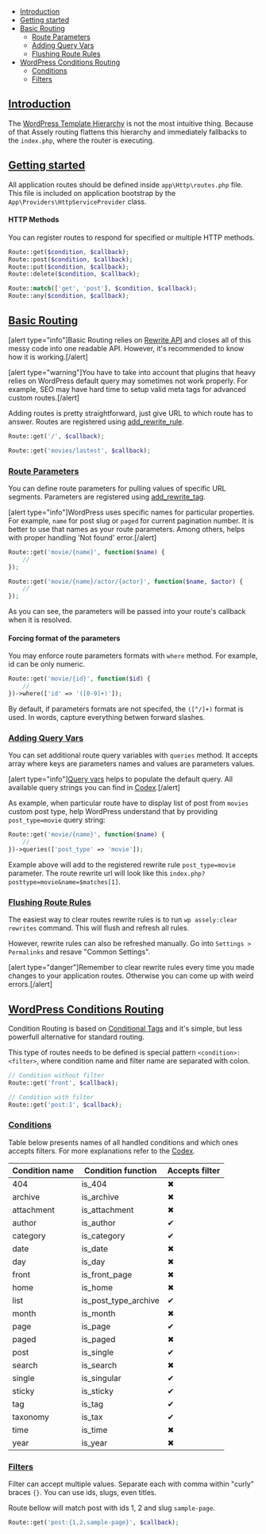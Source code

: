 - [Introduction](#introduction)
- [Getting started](#getting-started)
- [Basic Routing](#basic-routing)
    + [Route Parameters](#route-parameters)
    + [Adding Query Vars](#adding-query-vars)
    + [Flushing Route Rules](#flushing-route-rules)
- [WordPress Conditions Routing](#wordpress-conditions-routing)
    + [Conditions](#conditions)
    + [Filters](#filters)


<a name="introduction"></a>
## [Introduction](#introduction)

The [WordPress Template Hierarchy](https://developer.wordpress.org/files/2014/10/template-hierarchy.png) is not the most intuitive thing. Because of that Assely routing flattens this hierarchy and immediately fallbacks to the `index.php`, where the router is executing.

<a name="getting-started"></a>
## [Getting started](#getting-started)

All application routes should be defined inside `app\Http\routes.php` file. This file is included on application bootstrap by the `App\Providers\HttpServiceProvider` class.

#### HTTP Methods

You can register routes to respond for specified or multiple HTTP methods.

```php
Route::get($condition, $callback);
Route::post($condition, $callback);
Route::put($condition, $callback);
Route::delete($condition, $callback);

Route::match(['get', 'post'], $condition, $callback);
Route::any($condition, $callback);
```

<a name="basic-routing"></a>
## [Basic Routing](#basic-routing)

[alert type="info"]Basic Routing relies on [Rewrite API](https://codex.wordpress.org/Rewrite_API/add_rewrite_rule) and closes all of this messy code into one readable API. However, it's recommended to know how it is working.[/alert]

[alert type="warning"]You have to take into account that plugins that heavy relies on WordPress default query may sometimes not work properly. For example, SEO may have hard time to setup valid meta tags for advanced custom routes.[/alert]

Adding routes is pretty straightforward, just give URL to which route has to answer. Routes are registered using [add_rewrite_rule](https://codex.wordpress.org/Rewrite_API/add_rewrite_rule).

```php
Route::get('/', $callback);

Route::get('movies/lastest', $callback);
```

<a name="route-parameters"></a>
### [Route Parameters](#route-parameters)

You can define route parameters for pulling values of specific URL segments. Parameters are registered using [add_rewrite_tag](https://codex.wordpress.org/Rewrite_API/add_rewrite_tag).

[alert type="info"]WordPress uses specific names for particular properties. For example, `name` for post slug or `paged` for current pagination number. It is better to use that names as your route parameters. Among others, helps with proper handling 'Not found' error.[/alert]

```php
Route::get('movie/{name}', function($name) {
    //
});

Route::get('movie/{name}/actor/{actor}', function($name, $actor) {
    //
});
```

As you can see, the parameters will be passed into your route's callback when it is resolved.

#### Forcing format of the parameters

You may enforce route parameters formats with `where` method. For example, id can be only numeric.

```php
Route::get('movie/{id}', function($id) {
    //
})->where(['id' => '([0-9]+)']);
```

By default, if parameters formats are not specifed, the `([^/]+)` format is used. In words, capture everything betwen forward slashes.

<a name="adding-query-vars"></a>
### [Adding Query Vars](#adding-query-vars)

You can set additional route query variables with `queries` method. It accepts array where keys are parameters names and values are parameters values.

[alert type="info"][Query vars](https://codex.wordpress.org/Glossary#Query_Variable) helps to populate the default query. All available query strings you can find in [Codex](https://codex.wordpress.org/WordPress_Query_Vars).[/alert]

As example, when particular route have to display list of post from `movies` custom post type, help WordPress understand that by providing `post_type=movie` query string:

```php
Route::get('movie/{name}', function($name) {
    //
})->queries(['post_type' => 'movie']);
```

Example above will add to the registered rewrite rule `post_type=movie` parameter. The route rewrite url will look like this `index.php?posttype=movie&name=$matches[1]`.

<a name="flushing-route-rules"></a>
### [Flushing Route Rules](#flushing-route-rules)

The easiest way to clear routes rewrite rules is to run `wp assely:clear rewrites` command. This will flush and refresh all rules.

However, rewrite rules can also be refreshed manually. Go into `Settings > Permalinks` and resave "Common Settings".

[alert type="danger"]Remember to clear rewrite rules every time you made changes to your application routes. Otherwise you can come up with weird errors.[/alert]

<a name="wordpress-conditions-routing"></a>
## [WordPress Conditions Routing](#wordpress-conditions-routing)

Condition Routing is based on [Conditional Tags](https://codex.wordpress.org/Conditional_Tags) and it's simple, but less powerfull alternative for standard routing.

This type of routes needs to be defined is special pattern `<condition>:<filter>`, where condition name and filter name are separated with colon.

```php
// Condition without filter
Route::get('front', $callback);

// Condition with filter
Route::get('post:1', $callback);
```

<a name="conditions"></a>
### [Conditions](#conditions)

Table below presents names of all handled conditions and which ones accepts filters. For more explanations refer to the [Codex](https://codex.wordpress.org/Conditional_Tags).

| Condition name    | Condition function    | Accepts filter    |
|-------------------|-----------------------|-------------------|
| 404               | is_404                | ✖                 |
| archive           | is_archive            | ✖                 |
| attachment        | is_attachment         | ✖                 |
| author            | is_author             | ✔                 |
| category          | is_category           | ✔                 |
| date              | is_date               | ✖                 |
| day               | is_day                | ✖                 |
| front             | is_front_page         | ✖                 |
| home              | is_home               | ✖                 |
| list              | is_post_type_archive  | ✔                 |
| month             | is_month              | ✖                 |
| page              | is_page               | ✔                 |
| paged             | is_paged              | ✖                 |
| post              | is_single             | ✔                 |
| search            | is_search             | ✖                 |
| single            | is_singular           | ✔                 |
| sticky            | is_sticky             | ✔                 |
| tag               | is_tag                | ✔                 |
| taxonomy          | is_tax                | ✔                 |
| time              | is_time               | ✖                 |
| year              | is_year               | ✖                 |

<a name="filters"></a>
### [Filters](#filters)

Filter can accept multiple values. Separate each with comma within "curly" braces `{}`. You can use ids, slugs, even titles.

Route bellow will match post with ids 1, 2 and slug `sample-page`.

```php
Route::get('post:{1,2,sample-page}', $callback);
```
